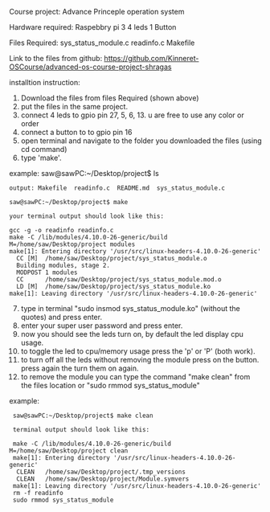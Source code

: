 Course project: Advance Princeple operation system

Hardware required:
  Raspebbry pi 3
  4 leds
  1 Button

Files Required:
  sys_status_module.c
  readinfo.c
  Makefile

Link to the files from github: https://github.com/Kinneret-OSCourse/advanced-os-course-project-shragas

installtion instruction:
  1. Download the files from files Required (shown above)
  2. put the files in the same project.
  3. connect 4 leds to gpio pin 27, 5, 6, 13. u are free to use any color or order
  4. connect a button to to gpio pin 16  
  5. open terminal and navigate to the folder you downloaded the files (using cd command)
  6. type 'make'.

  example:
    saw@sawPC:~/Desktop/project$ ls

    output: Makefile  readinfo.c  README.md  sys_status_module.c

    saw@sawPC:~/Desktop/project$ make

    your terminal output should look like this:

    gcc -g -o readinfo readinfo.c
    make -C /lib/modules/4.10.0-26-generic/build M=/home/saw/Desktop/project modules
    make[1]: Entering directory '/usr/src/linux-headers-4.10.0-26-generic'
      CC [M]  /home/saw/Desktop/project/sys_status_module.o
      Building modules, stage 2.
      MODPOST 1 modules
      CC      /home/saw/Desktop/project/sys_status_module.mod.o
      LD [M]  /home/saw/Desktop/project/sys_status_module.ko
    make[1]: Leaving directory '/usr/src/linux-headers-4.10.0-26-generic'

  7. type in terminal "sudo insmod sys_status_module.ko" (without the quotes) and press enter.
  8. enter your super user password and press enter.
  9. now you should see the leds turn on, by default the led display cpu usage.
  10. to toggle the led to cpu/memory usage press the 'p' or 'P' (both work).
  11. to turn off all the leds without removing the module press on the button. press again the turn them on again.
  12. to remove the module you can type the command "make clean" from the files location or "sudo rmmod sys_status_module"

   example:

     saw@sawPC:~/Desktop/project$ make clean

     terminal output should look like this:

     make -C /lib/modules/4.10.0-26-generic/build M=/home/saw/Desktop/project clean
     make[1]: Entering directory '/usr/src/linux-headers-4.10.0-26-generic'
      CLEAN   /home/saw/Desktop/project/.tmp_versions
      CLEAN   /home/saw/Desktop/project/Module.symvers
     make[1]: Leaving directory '/usr/src/linux-headers-4.10.0-26-generic'
     rm -f readinfo
     sudo rmmod sys_status_module
